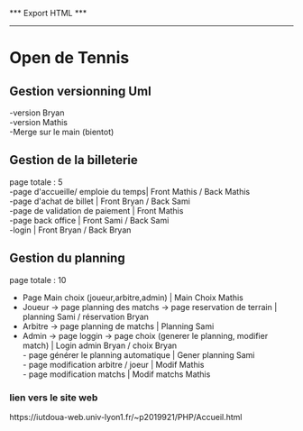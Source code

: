 *** Export HTML ***
*******************

<h1>Open de Tennis</h1>

<h2>Gestion versionning Uml</h2>  

 -version Bryan  
 -version Mathis  
 -Merge sur le main (bientot)  
  
<h2>Gestion de la billeterie</h2>

page totale : 5<br/>
-page d'accueille/ emploie du temps| Front Mathis / Back Mathis<br/>
-page d'achat de billet            | Front Bryan / Back Sami<br/>
-page de validation de paiement    | Front Mathis<br/>
-page back office                  | Front Sami / Back Sami<br/>
-login                             | Front Bryan / Back Bryan<br/>

<h2>Gestion du planning</h2>

page totale : 10<br/>
- Page Main choix (joueur,arbitre,admin)                                    | Main Choix Mathis<br/>
- Joueur -> page planning des matchs -> page reservation de terrain         | planning Sami / réservation Bryan<br/>
- Arbitre -> page planning de matchs                                        | Planning Sami<br/>
- Admin -> page loggin -> page choix (generer le planning, modifier match)  | Login admin Bryan / choix Bryan<br/>
         - page générer le planning automatique                             | Gener planning Sami<br/>
         - page modification arbitre / joeur                                | Modif Mathis<br/>
         - page modification matchs                                         | Modif matchs Mathis<br/>
 

<h3>lien vers le site web</h3>
https://iutdoua-web.univ-lyon1.fr/~p2019921/PHP/Accueil.html

